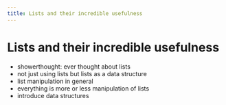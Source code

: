```yaml
---
title: Lists and their incredible usefulness
---
```


# Lists and their incredible usefulness

  - showerthought: ever thought about lists
  - not just using lists but lists as a data structure
  - list manipulation in general
  - everything is more or less manipulation of lists
  - introduce data structures

